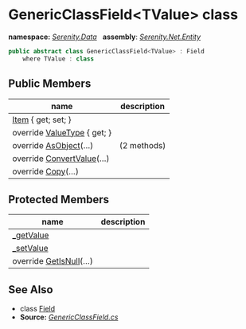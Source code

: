 # GenericClassField&lt;TValue&gt; class
**namespace:** *[Serenity.Data](../README.md#serenity.data-namespace)*   **assembly**: *[Serenity.Net.Entity](../README.md)*

```csharp
public abstract class GenericClassField<TValue> : Field
    where TValue : class
```

## Public Members

| name | description |
| --- | --- |
| [Item](GenericClassField-1/Item.md) { get; set; } |  |
| override [ValueType](GenericClassField-1/ValueType.md) { get; } |  |
| override [AsObject](GenericClassField-1/AsObject.md)(…) |  (2 methods) |
| override [ConvertValue](GenericClassField-1/ConvertValue.md)(…) |  |
| override [Copy](GenericClassField-1/Copy.md)(…) |  |

## Protected Members

| name | description |
| --- | --- |
| [_getValue](GenericClassField-1/_getValue.md) |  |
| [_setValue](GenericClassField-1/_setValue.md) |  |
| override [GetIsNull](GenericClassField-1/GetIsNull.md)(…) |  |

## See Also

* class [Field](Field.md)
* **Source:** *[GenericClassField.cs](https://github.com/serenity-is/Serenity/blob/master/src/Serenity.Net.Entity/FieldTypes/GenericClassField.cs)*